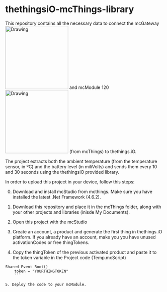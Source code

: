 # thethingsiO-mcThings-library

This repository contains all the necessary data to connect the mcGateway <img src="https://static1.squarespace.com/static/5644f11fe4b0d6ca7d80d351/56464858e4b0a4a3eeee164f/571fa990f8baf3aa08ceba95/1461692818210/mc-gateway.jpg" alt="Drawing" width="200"/>  and mcModule 120  <img src="https://static1.squarespace.com/static/5644f11fe4b0d6ca7d80d351/56464858e4b0a4a3eeee164f/5772e7cdebbd1ab65ac0481d/1486135599593/mc-mod120.jpg" alt="Drawing" width="200"/> (from mcThings) to 
thethings.iO.

The project extracts both the ambient temperature (from the temperature sensor, in ºC) and the battery level (in miliVolts) and sends them every 10 and 30 seconds using the thethingsiO provided library.

In order to upload this project in your device, follow this steps:

0. Download and install mcStudio from mcthings. Make sure you have installed the latest .Net Framework (4.6.2).

1. Download this repository and place it in the mcThings folder, along with your other projects and libraries (inisde My Documents).

2. Open this project with the mcStudio

3. Create an account, a product and generate the first thing in thethings.iO platform. If you already have an account, make you you have unused activationCodes or free thingTokens.

4. Copy the thingToken of the previous activated product and paste it to the token variable in the Project code (Temp.mcScript)

```
Shared Event Boot()
    token = "YOURTHINGTOKEN"
    ```

5. Deploy the code to your mcModule.

